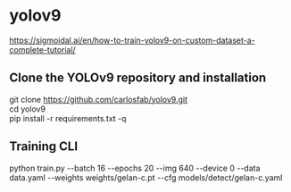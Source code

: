 # yolov9
https://sigmoidal.ai/en/how-to-train-yolov9-on-custom-dataset-a-complete-tutorial/

## Clone the YOLOv9 repository and installation
git clone https://github.com/carlosfab/yolov9.git <br/>
cd yolov9 <br/>
pip install -r requirements.txt -q <br/>
## Training CLI
python train.py --batch 16 --epochs 20 --img 640 --device 0 --data data.yaml --weights weights/gelan-c.pt --cfg models/detect/gelan-c.yaml <br/>
